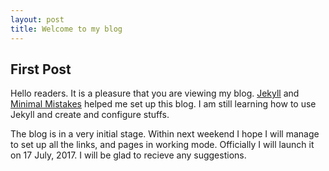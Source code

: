 ```yaml
---
layout: post
title: Welcome to my blog
---
```




## First Post

Hello readers. It is a pleasure that you are viewing my blog. [Jekyll](http://jekyllrb.com/) and [Minimal Mistakes](https://mademistakes.com/work/minimal-mistakes-jekyll-theme/) helped me set up this blog. I am still learning how to use Jekyll and create and configure stuffs.

The blog is in a very initial stage. Within next weekend I hope I will manage to set up all the links, and pages in working mode. Officially I will launch it on 17 July, 2017. I will be glad to recieve any suggestions.
